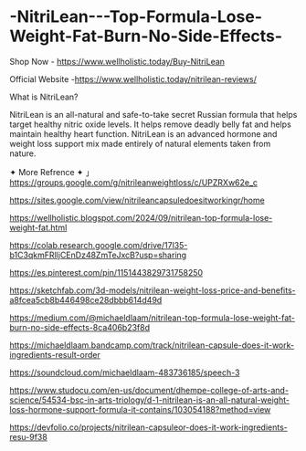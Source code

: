 # -NitriLean---Top-Formula-Lose-Weight-Fat-Burn-No-Side-Effects-
Shop Now - https://www.wellholistic.today/Buy-NitriLean

Official Website -https://www.wellholistic.today/nitrilean-reviews/

What is NitriLean?

NitriLean is an all-natural and safe-to-take secret Russian formula that helps target healthy nitric oxide levels. It helps remove deadly belly fat and helps maintain healthy heart function.
NitriLean is an advanced hormone and weight loss support mix made entirely of natural elements taken from nature.


 ✦ More Refrence ✦ 」
https://groups.google.com/g/nitrileanweightloss/c/UPZRXw62e_c

https://sites.google.com/view/nitrileancapsuledoesitworkingr/home

https://wellholistic.blogspot.com/2024/09/nitrilean-top-formula-lose-weight-fat.html

https://colab.research.google.com/drive/17l35-b1C3qkmFRlljCEnDz48ZmTeJxcB?usp=sharing

https://es.pinterest.com/pin/1151443829731758250

https://sketchfab.com/3d-models/nitrilean-weight-loss-price-and-benefits-a8fcea5cb8b446498ce28dbbb614d49d

https://medium.com/@michaeldlaam/nitrilean-top-formula-lose-weight-fat-burn-no-side-effects-8ca406b23f8d

https://michaeldlaam.bandcamp.com/track/nitrilean-capsule-does-it-work-ingredients-result-order

https://soundcloud.com/michaeldlaam-483736185/speech-3

https://www.studocu.com/en-us/document/dhempe-college-of-arts-and-science/54534-bsc-in-arts-triology/d-1-nitrilean-is-an-all-natural-weight-loss-hormone-support-formula-it-contains/103054188?method=view

https://devfolio.co/projects/nitrilean-capsuleor-does-it-work-ingredients-resu-9f38
